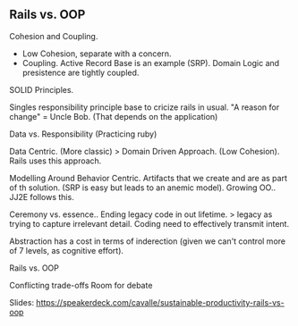 ## Rails vs. OOP

Cohesion and Coupling. 

* Low Cohesion, separate with a concern.
* Coupling. Active Record Base is an example (SRP). Domain Logic and presistence are tightly coupled.

SOLID Principles.

Singles responsibility principle base to cricize rails in usual. 
"A reason for change" = Uncle Bob. (That depends on the application)

Data vs. Responsibility (Practicing ruby)

Data Centric. (More classic) > Domain Driven Approach. (Low Cohesion). Rails uses this approach.

Modelling Around Behavior Centric. Artifacts that we create and are as part of th solution. (SRP is easy but leads to an anemic model). Growing OO.. JJ2E follows this.

Ceremony vs. essence..
Ending legacy code in out lifetime. > legacy as trying to capture irrelevant detail.
Coding need to effectively transmit intent.

Abstraction has a cost in terms of inderection (given we can't control more of 7 levels, as cognitive effort).

Rails vs. OOP

Conflicting trade-offs
Room for debate

Slides: https://speakerdeck.com/cavalle/sustainable-productivity-rails-vs-oop

